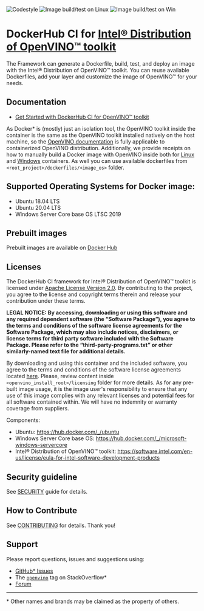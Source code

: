 ![Codestyle](https://github.com/openvinotoolkit/docker_ci/workflows/Codestyle%20checks/badge.svg?branch=master)
![Image build/test on Linux](https://github.com/openvinotoolkit/docker_ci/workflows/Image%20build/test%20on%20Linux/badge.svg?branch=master)
![Image build/test on Win](https://github.com/openvinotoolkit/docker_ci/workflows/Image%20build/test%20on%20Windows/badge.svg?branch=master)

# DockerHub CI for [Intel® Distribution of OpenVINO™ toolkit](https://github.com/openvinotoolkit/openvino)
The Framework can generate a Dockerfile, build, test, and deploy an image with the Intel® Distribution of OpenVINO™ toolkit.
You can reuse available Dockerfiles, add your layer and customize the image of OpenVINO™ for your needs.

## Documentation
* [Get Started with DockerHub CI for OpenVINO™ toolkit](get-started.md)

As Docker\* is (mostly) just an isolation tool, the OpenVINO toolkit inside the container is the same as the OpenVINO toolkit installed natively on the host machine, 
so the [OpenVINO documentation](https://docs.openvinotoolkit.org/) is fully applicable to containerized OpenVINO distribution.
Additionally, we provide receipts on how to manually build a Docker image with OpenVINO inside both for 
[Linux](https://docs.openvinotoolkit.org/latest/_docs_install_guides_installing_openvino_docker_linux.html) and [Windows](https://docs.openvinotoolkit.org/latest/_docs_install_guides_installing_openvino_docker_windows.html) containers.
As well you can use available dockerfiles from `<root_project>/dockerfiles/<image_os>` folder.

## Supported Operating Systems for Docker image:
 - Ubuntu 18.04 LTS
 - Ubuntu 20.04 LTS
 - Windows Server Core base OS LTSC 2019

## Prebuilt images

Prebuilt images are available on [Docker Hub](https://hub.docker.com/u/openvino)

## Licenses
The DockerHub CI framework for Intel® Distribution of OpenVINO™ toolkit is licensed under [Apache License Version 2.0](./LICENSE).
By contributing to the project, you agree to the license and copyright terms therein and release your contribution under these terms.

**LEGAL NOTICE: By accessing, downloading or using this software and any required dependent software (the “Software Package”), you agree to the terms and conditions of the software license agreements for the Software Package, which may also include notices, disclaimers, or license terms for third party software included with the Software Package. 
Please refer to the “third-party-programs.txt” or other similarly-named text file for additional details.**

By downloading and using this container and the included software, you agree to the terms and conditions of the software license agreements located [here](https://software.intel.com/en-us/license/eula-for-intel-software-development-products).
Please, review content inside `<openvino_install_root>/licensing` folder for more details.
As for any pre-built image usage, it is the image user's responsibility to ensure that any use of this image complies with any relevant licenses and potential fees for all software contained within. 
We will have no indemnity or warranty coverage from suppliers.

Components:
- Ubuntu: https://hub.docker.com/_/ubuntu
- Windows Server Core base OS: https://hub.docker.com/_/microsoft-windows-servercore
- Intel® Distribution of OpenVINO™ toolkit: https://software.intel.com/en-us/license/eula-for-intel-software-development-products

## Security guideline
See [SECURITY](./SECURITY.md) guide for details.


## How to Contribute
See [CONTRIBUTING](./CONTRIBUTING.md) for details. Thank you!

## Support
Please report questions, issues and suggestions using:

* [GitHub* Issues](https://github.com/openvinotoolkit/docker_ci/issues) 
* The [`openvino`](https://stackoverflow.com/questions/tagged/openvino) tag on StackOverflow\*
* [Forum](https://software.intel.com/en-us/forums/computer-vision)

---
\* Other names and brands may be claimed as the property of others.
